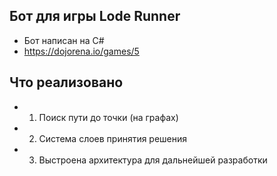 ## Бот для игры Lode Runner

+ Бот написан на C#
+ https://dojorena.io/games/5

## Что реализовано

+ 1. Поиск пути до точки (на графах)
+ 2. Система слоев принятия решения
+ 3. Выстроена архитектура для дальнейшей разработки

